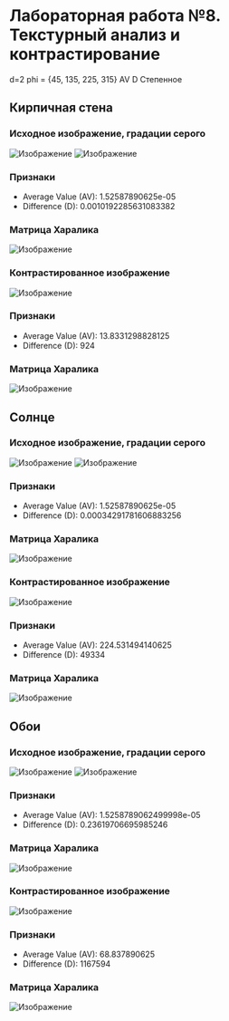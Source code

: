 # Лабораторная работа №8. Текстурный анализ и контрастирование

d=2
phi = {45, 135, 225, 315}
AV
D
Степенное

## Кирпичная стена

### Исходное изображение, градации серого

![Изображение](input/brick.png)
![Изображение](13/output/brick_grayscale.png)

### Признаки

- Average Value (AV): 1.52587890625e-05
- Difference (D): 0.0010192285631083382

### Матрица Харалика

![Изображение](13/output/brick_haralick.png)

### Контрастированное изображение

![Изображение](13/output/brick_transformed.png)

### Признаки

- Average Value (AV): 13.8331298828125
- Difference (D): 924

### Матрица Харалика

![Изображение](13/output/brick_haralick_transformed.png)

## Солнце

### Исходное изображение, градации серого

![Изображение](input/sun.png)
![Изображение](13/output/sun_grayscale.png)

### Признаки

- Average Value (AV): 1.52587890625e-05
- Difference (D): 0.00034291781606883256


### Матрица Харалика

![Изображение](13/output/sun_haralick.png)

### Контрастированное изображение

![Изображение](13/output/sun_transformed.png)

### Признаки

- Average Value (AV): 224.531494140625
- Difference (D): 49334

### Матрица Харалика

![Изображение](13/output/sun_haralick_transformed.png)

## Обои

### Исходное изображение, градации серого

![Изображение](input/wallpaper.png)
![Изображение](13/output/wallpaper_grayscale.png)

### Признаки

- Average Value (AV): 1.5258789062499998e-05
- Difference (D): 0.23619706695985246

### Матрица Харалика

![Изображение](13/output/wallpaper_haralick.png)

### Контрастированное изображение

![Изображение](13/output/wallpaper_transformed.png)

### Признаки

- Average Value (AV): 68.837890625
- Difference (D): 1167594

### Матрица Харалика

![Изображение](13/output/wallpaper_haralick_transformed.png)